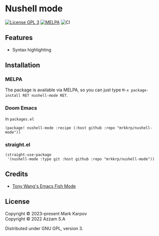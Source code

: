 # Nushell mode

[![License GPL 3](https://img.shields.io/badge/license-GPL_3-green.svg)](http://www.gnu.org/licenses/gpl-3.0.txt)
[![MELPA](https://melpa.org/packages/nushell-mode-badge.svg)](https://melpa.org/#/nushell-mode)
![CI](https://github.com/mrkkrp/nushell-mode/workflows/CI/badge.svg?branch=master)

## Features

* Syntax highlighting

## Installation

### MELPA

The package is available via MELPA, so you can just type `M-x
package-install RET nushell-mode RET`.

### Doom Emacs

in `packages.el`

```emacs-lisp
(package! nushell-mode :recipe (:host github :repo "mrkkrp/nushell-mode"))
```

### straight.el

```emacs-lisp
(straight-use-package
 '(nushell-mode :type git :host github :repo "mrkkrp/nushell-mode"))
```

## Credits

- [Tony Wang's Emacs Fish Mode](https://github.com/wwwjfy/emacs-fish)

## License

Copyright © 2023–present Mark Karpov\
Copyright © 2022 Azzam S.A

Distributed under GNU GPL, version 3.
